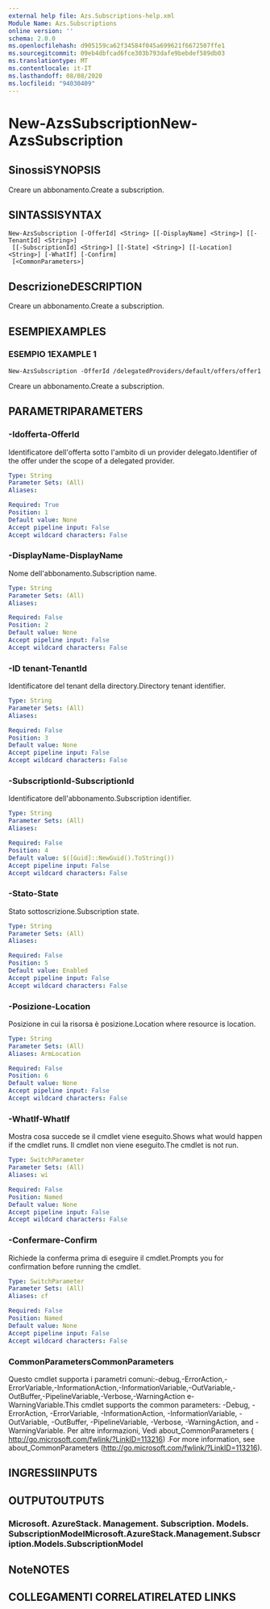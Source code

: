 ```yaml
---
external help file: Azs.Subscriptions-help.xml
Module Name: Azs.Subscriptions
online version: ''
schema: 2.0.0
ms.openlocfilehash: d905159ca62f34584f045a699621f6672507ffe1
ms.sourcegitcommit: 09eb4dbfcad6fce303b793dafe9bebdef589db03
ms.translationtype: MT
ms.contentlocale: it-IT
ms.lasthandoff: 08/08/2020
ms.locfileid: "94030409"
---
```

# <span data-ttu-id="db3af-101">New-AzsSubscription</span><span class="sxs-lookup"><span data-stu-id="db3af-101">New-AzsSubscription</span></span>

## <span data-ttu-id="db3af-102">Sinossi</span><span class="sxs-lookup"><span data-stu-id="db3af-102">SYNOPSIS</span></span>
<span data-ttu-id="db3af-103">Creare un abbonamento.</span><span class="sxs-lookup"><span data-stu-id="db3af-103">Create a subscription.</span></span>

## <span data-ttu-id="db3af-104">SINTASSI</span><span class="sxs-lookup"><span data-stu-id="db3af-104">SYNTAX</span></span>

```
New-AzsSubscription [-OfferId] <String> [[-DisplayName] <String>] [[-TenantId] <String>]
 [[-SubscriptionId] <String>] [[-State] <String>] [[-Location] <String>] [-WhatIf] [-Confirm]
 [<CommonParameters>]
```

## <span data-ttu-id="db3af-105">Descrizione</span><span class="sxs-lookup"><span data-stu-id="db3af-105">DESCRIPTION</span></span>
<span data-ttu-id="db3af-106">Creare un abbonamento.</span><span class="sxs-lookup"><span data-stu-id="db3af-106">Create a subscription.</span></span>

## <span data-ttu-id="db3af-107">ESEMPI</span><span class="sxs-lookup"><span data-stu-id="db3af-107">EXAMPLES</span></span>

### <span data-ttu-id="db3af-108">ESEMPIO 1</span><span class="sxs-lookup"><span data-stu-id="db3af-108">EXAMPLE 1</span></span>
```
New-AzsSubscription -OfferId /delegatedProviders/default/offers/offer1
```

<span data-ttu-id="db3af-109">Creare un abbonamento.</span><span class="sxs-lookup"><span data-stu-id="db3af-109">Create a subscription.</span></span>

## <span data-ttu-id="db3af-110">PARAMETRI</span><span class="sxs-lookup"><span data-stu-id="db3af-110">PARAMETERS</span></span>

### <span data-ttu-id="db3af-111">-Idofferta</span><span class="sxs-lookup"><span data-stu-id="db3af-111">-OfferId</span></span>
<span data-ttu-id="db3af-112">Identificatore dell'offerta sotto l'ambito di un provider delegato.</span><span class="sxs-lookup"><span data-stu-id="db3af-112">Identifier of the offer under the scope of a delegated provider.</span></span>

```yaml
Type: String
Parameter Sets: (All)
Aliases:

Required: True
Position: 1
Default value: None
Accept pipeline input: False
Accept wildcard characters: False
```

### <span data-ttu-id="db3af-113">-DisplayName</span><span class="sxs-lookup"><span data-stu-id="db3af-113">-DisplayName</span></span>
<span data-ttu-id="db3af-114">Nome dell'abbonamento.</span><span class="sxs-lookup"><span data-stu-id="db3af-114">Subscription name.</span></span>

```yaml
Type: String
Parameter Sets: (All)
Aliases:

Required: False
Position: 2
Default value: None
Accept pipeline input: False
Accept wildcard characters: False
```

### <span data-ttu-id="db3af-115">-ID tenant</span><span class="sxs-lookup"><span data-stu-id="db3af-115">-TenantId</span></span>
<span data-ttu-id="db3af-116">Identificatore del tenant della directory.</span><span class="sxs-lookup"><span data-stu-id="db3af-116">Directory tenant identifier.</span></span>

```yaml
Type: String
Parameter Sets: (All)
Aliases:

Required: False
Position: 3
Default value: None
Accept pipeline input: False
Accept wildcard characters: False
```

### <span data-ttu-id="db3af-117">-SubscriptionId</span><span class="sxs-lookup"><span data-stu-id="db3af-117">-SubscriptionId</span></span>
<span data-ttu-id="db3af-118">Identificatore dell'abbonamento.</span><span class="sxs-lookup"><span data-stu-id="db3af-118">Subscription identifier.</span></span>

```yaml
Type: String
Parameter Sets: (All)
Aliases:

Required: False
Position: 4
Default value: $([Guid]::NewGuid().ToString())
Accept pipeline input: False
Accept wildcard characters: False
```

### <span data-ttu-id="db3af-119">-Stato</span><span class="sxs-lookup"><span data-stu-id="db3af-119">-State</span></span>
<span data-ttu-id="db3af-120">Stato sottoscrizione.</span><span class="sxs-lookup"><span data-stu-id="db3af-120">Subscription state.</span></span>

```yaml
Type: String
Parameter Sets: (All)
Aliases:

Required: False
Position: 5
Default value: Enabled
Accept pipeline input: False
Accept wildcard characters: False
```

### <span data-ttu-id="db3af-121">-Posizione</span><span class="sxs-lookup"><span data-stu-id="db3af-121">-Location</span></span>
<span data-ttu-id="db3af-122">Posizione in cui la risorsa è posizione.</span><span class="sxs-lookup"><span data-stu-id="db3af-122">Location where resource is location.</span></span>

```yaml
Type: String
Parameter Sets: (All)
Aliases: ArmLocation

Required: False
Position: 6
Default value: None
Accept pipeline input: False
Accept wildcard characters: False
```

### <span data-ttu-id="db3af-123">-WhatIf</span><span class="sxs-lookup"><span data-stu-id="db3af-123">-WhatIf</span></span>
<span data-ttu-id="db3af-124">Mostra cosa succede se il cmdlet viene eseguito.</span><span class="sxs-lookup"><span data-stu-id="db3af-124">Shows what would happen if the cmdlet runs.</span></span>
<span data-ttu-id="db3af-125">Il cmdlet non viene eseguito.</span><span class="sxs-lookup"><span data-stu-id="db3af-125">The cmdlet is not run.</span></span>

```yaml
Type: SwitchParameter
Parameter Sets: (All)
Aliases: wi

Required: False
Position: Named
Default value: None
Accept pipeline input: False
Accept wildcard characters: False
```

### <span data-ttu-id="db3af-126">-Confermare</span><span class="sxs-lookup"><span data-stu-id="db3af-126">-Confirm</span></span>
<span data-ttu-id="db3af-127">Richiede la conferma prima di eseguire il cmdlet.</span><span class="sxs-lookup"><span data-stu-id="db3af-127">Prompts you for confirmation before running the cmdlet.</span></span>

```yaml
Type: SwitchParameter
Parameter Sets: (All)
Aliases: cf

Required: False
Position: Named
Default value: None
Accept pipeline input: False
Accept wildcard characters: False
```

### <span data-ttu-id="db3af-128">CommonParameters</span><span class="sxs-lookup"><span data-stu-id="db3af-128">CommonParameters</span></span>
<span data-ttu-id="db3af-129">Questo cmdlet supporta i parametri comuni:-debug,-ErrorAction,-ErrorVariable,-InformationAction,-InformationVariable,-OutVariable,-OutBuffer,-PipelineVariable,-Verbose,-WarningAction e-WarningVariable.</span><span class="sxs-lookup"><span data-stu-id="db3af-129">This cmdlet supports the common parameters: -Debug, -ErrorAction, -ErrorVariable, -InformationAction, -InformationVariable, -OutVariable, -OutBuffer, -PipelineVariable, -Verbose, -WarningAction, and -WarningVariable.</span></span> <span data-ttu-id="db3af-130">Per altre informazioni, Vedi about_CommonParameters ( http://go.microsoft.com/fwlink/?LinkID=113216) .</span><span class="sxs-lookup"><span data-stu-id="db3af-130">For more information, see about_CommonParameters (http://go.microsoft.com/fwlink/?LinkID=113216).</span></span>

## <span data-ttu-id="db3af-131">INGRESSI</span><span class="sxs-lookup"><span data-stu-id="db3af-131">INPUTS</span></span>

## <span data-ttu-id="db3af-132">OUTPUT</span><span class="sxs-lookup"><span data-stu-id="db3af-132">OUTPUTS</span></span>

### <span data-ttu-id="db3af-133">Microsoft. AzureStack. Management. Subscription. Models. SubscriptionModel</span><span class="sxs-lookup"><span data-stu-id="db3af-133">Microsoft.AzureStack.Management.Subscription.Models.SubscriptionModel</span></span>

## <span data-ttu-id="db3af-134">Note</span><span class="sxs-lookup"><span data-stu-id="db3af-134">NOTES</span></span>

## <span data-ttu-id="db3af-135">COLLEGAMENTI CORRELATI</span><span class="sxs-lookup"><span data-stu-id="db3af-135">RELATED LINKS</span></span>
